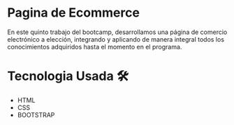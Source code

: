 # Pagina de Ecommerce
En este quinto trabajo del bootcamp, desarrollamos una página de comercio electrónico a elección, integrando y aplicando de manera integral todos los conocimientos adquiridos hasta el momento en el programa.
# Tecnologia Usada 🛠️
- HTML
- CSS
- BOOTSTRAP
